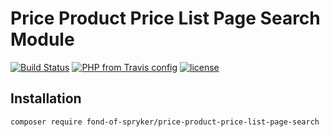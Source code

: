 # Price Product Price List Page Search Module
[![Build Status](https://travis-ci.org/fond-of/spryker-price-product-price-list-page-search.svg?branch=master)](https://travis-ci.org/fond-of/spryker-price-product-price-list-page-search)
[![PHP from Travis config](https://img.shields.io/travis/php-v/symfony/symfony.svg)](https://php.net/)
[![license](https://img.shields.io/github/license/mashape/apistatus.svg)](https://packagist.org/packages/fond-of-spryker/price-product-price-list-page-search)

## Installation

```
composer require fond-of-spryker/price-product-price-list-page-search
```
